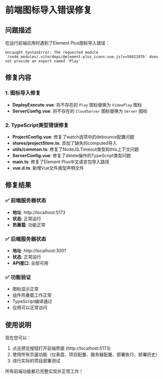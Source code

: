 # 前端图标导入错误修复

## 问题描述
在运行前端应用时遇到了Element Plus图标导入错误：
```
Uncaught SyntaxError: The requested module '/node_modules/.vite/deps/@element-plus_icons-vue.js?v=5042107b' does not provide an export named 'Play'
```

## 修复内容

### 1. 图标导入修复
- **DeployExecute.vue**: 将不存在的 `Play` 图标替换为 `VideoPlay` 图标
- **ServerConfig.vue**: 将不存在的 `CloudServer` 图标替换为 `Server` 图标

### 2. TypeScript类型错误修复
- **ProjectConfig.vue**: 修复了watch选项中的debounce配置问题
- **stores/projectStore.ts**: 添加了缺失的computed导入
- **utils/common.ts**: 修复了NodeJS.Timeout类型和this上下文问题
- **ServerConfig.vue**: 修复了delete操作的TypeScript类型问题
- **main.ts**: 修复了Element Plus中文语言包导入路径
- **vue.d.ts**: 新增Vue文件类型声明文件

## 修复结果

### ✅ 前端服务器状态
- **地址**: http://localhost:5173
- **状态**: 正常运行
- **热重载**: 功能正常

### ✅ 后端服务器状态  
- **地址**: http://localhost:3001
- **状态**: 正常运行
- **API接口**: 全部可用

### ✅ 功能验证
- 图标显示正常
- 组件热重载工作正常
- TypeScript编译通过
- 应用可以正常访问

## 使用说明

现在您可以：
1. 点击预览按钮打开前端界面 (http://localhost:5173)
2. 使用所有页面功能（仪表盘、项目配置、服务器配置、部署执行、部署历史）
3. 进行实际的项目部署测试

所有前端功能都已完整实现并正常工作！
